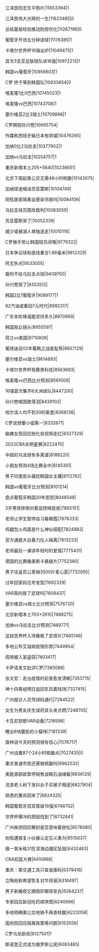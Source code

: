 江泽民同志生平照片|11653394|1

江泽民伟大光辉的一生|11623485|0

总结基层经验推动防控优化|11267196|0

葡萄牙开场五分钟进球|11176385|1

卡塔尔世界杯16强出炉|11049475|1

首次3支亚足联球队进16强|10972213|1

韩国vs葡萄牙|10956603|1

C罗 终于等到韩国队|10930654|0

喀麦隆1比0巴西|10745023|1

喀麦隆vs巴西|10743708|1

塞尔维亚2比3瑞士|10709896|1

C罗拥抱孙兴慜|10695754|

外媒称西班牙输日本有阴谋|10476265|

加纳0比2乌拉圭|10377902|1

加纳vs乌拉圭|10254757|1

重庆新增本土205+5640|10236651|

北京下周起乘公交无需48小时核酸|10143075|

加纳球迷喊话苏亚雷斯|10104749|

阳性居家隔离会感染邻居吗|10084106|

乌拉圭球员围攻裁判|10083059|

苏亚雷斯哭了|10052339|

威少或被湖人单独送走|10010116|

C罗做手势让韩国球员闭嘴|9779322|

日本争议球和底线重合1.88毫米|9612329|

阿尤失点|9533005|

裁判不给乌拉圭点球|9409700|

孙兴慜哭了|9353512|

韩国2比1葡萄牙|9089177|1

92汽油或重回7元时代|8992317|

广东本轮降温能坚持多久|8970969|

韩国观众镜头|8955597|

荷兰vs美国|8710808|

葡球迷说02年葡韩之战是耻辱|8657129|

塞尔维亚vs瑞士|8614893|

卡塔尔世界杯观赛黑科技|8563693|

喀麦隆vs巴西比分预测|8561009|

16强首次集齐6大洲球队|8447200|

孙兴慜唱国歌落泪|8439102|

哈尔滨人均不到30的美食|8368136|

C罗说想要小组第一|8332671|

脑瘫女孩回应拍化妆视频走红|8327329|

2022CBA全明星赛|8222470|

中超的乌龙球有多离谱|8186220|

小朋友预测4场比赛全中|8145351|

男子印度街头骚扰韩国女主播|8112762|

韩国vs葡萄牙比分预测|8101214|

盘点葡萄牙韩国20年恩怨|8048548|

3岁男孩摔倒对着监控喊爸爸|7892151|

老师让学生暂停自习看朝霞|7878333|

鸡腿包火鸡面是什么神仙搭配|7824882|

官方通报大白暴力拉人隔离|7813223|

老师最后一课讲年轻时的爱情|7775431|

德国的比赛像奥斯卡悬疑片|7752360|

男子往返百公里捐3500斤爱心菜|7732065|

过年回家妈见夸发型|7692329|

VAR真的毁了足球吗|7606437|

塞尔维亚vs瑞士比分预测|7576720|

北京新增本土703+2610|7488275|

加纳vs乌拉圭比分预测|7469771|

这段世界杯入场像极了武侠片|7465146|

多地公布艾滋病疫情形势|7449954|

周琦被入室盗窃|7403417|

卡萨诺发文批评C罗|7385088|

张文宏：走出疫情的前景愈发清晰|7353715|

神十四乘组明日返回东风着陆场|7327415|

广州就诊人员凭绿码通行|7284522|

女生为男友庆生误将其头发点燃|7248705|

卡瓦尼怒砸VAR设备|7216598|

睡出8块腹肌的小猫咪|7181339|

唐梓说今天的预测很有信心|7076717|

广州设置87个24小时核酸点|7027435|0

重庆普通市民还需做核酸吗|6962532|

美能源部欲暂停销售战略石油储备|6938129|

流浪老人树下发抖女子买被子相送|6827904|

熟悉的重庆回来了|6824325|

韩国葡萄牙双双晋级16强|6746702|

世界杯爆冷的原因找到了|6732841|

广州疾控回应解封是否意味着放松|6578080|

劝阻遭报复小伙被认定见义勇为|6515637|

俄一架米格31在滨海边疆区坠毁|6432463|

CBA扣篮大赛|6410868|

重庆：乘交通工具只查渝康码|6378416|

立陶宛称希望恢复对华贸易|6316497|

男子新婚夜忘摘隐形眼球变白|6264237|

专家回应新冠吃药顺序图|6240696|

多地明确乘公交地铁不再查核酸|6222058|

国务院回应隔离政策等问题|6153558|

C罗乌龙助攻|6127501|1

斯诺登正式成为俄罗斯公民|6083485|

